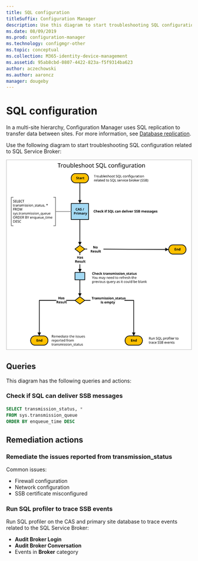 ```yaml
---
title: SQL configuration
titleSuffix: Configuration Manager
description: Use this diagram to start troubleshooting SQL configuration for Configuration Manager
ms.date: 08/09/2019
ms.prod: configuration-manager
ms.technology: configmgr-other
ms.topic: conceptual
ms.collection: M365-identity-device-management
ms.assetid: 95ab8cbd-0807-4422-823a-f5f9314ba623
author: aczechowski
ms.author: aaroncz
manager: dougeby
---
```


# SQL configuration

In a multi-site hierarchy, Configuration Manager uses SQL replication to transfer data between sites. For more information, see [Database replication](/sccm/core/plan-design/hierarchy/database-replication).

Use the following diagram to start troubleshooting SQL configuration related to SQL Service Broker:

![Diagram to troubleshoot SQL configuration](media/sql-configuration.svg)

## Queries

This diagram has the following queries and actions:

### Check if SQL can deliver SSB messages

```sql
SELECT transmission_status, *
FROM sys.transmission_queue
ORDER BY enqueue_time DESC
```

## Remediation actions

### Remediate the issues reported from transmission_status

Common issues:

- Firewall configuration
- Network configuration
- SSB certificate misconfigured

### Run SQL profiler to trace SSB events

Run SQL profiler on the CAS and primary site database to trace events related to the SQL Service Broker:

- **Audit Broker Login**
- **Audit Broker Conversation**
- Events in **Broker** category
